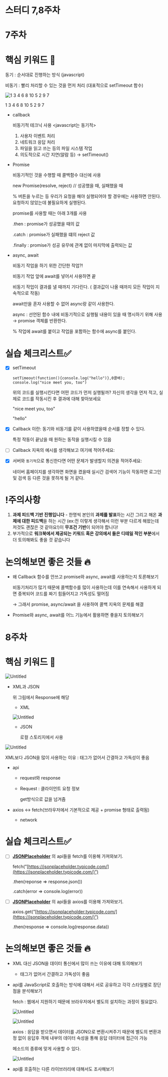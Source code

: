 # 스터디 7,8주차

# 7주차

# 핵심 키워드 🎯

동기 : 순서대로 진행하는 방식 (javascript)

비동기 : 빨리 처리할 수 있는 것을 먼저 처리 (대표적으로 setTimeout 함수)

![1 3 4 6 8 10 5 2 9 7](https://s3-us-west-2.amazonaws.com/secure.notion-static.com/0e55d890-84c8-4f39-b9e8-e034a4134820/Untitled.png)

1 3 4 6 8 10 5 2 9 7

- callback
    
    비동기적 테크닉 사용 <javascript는 동기적>
    
    1. 사용자 이벤트 처리
    2. 네트워크 응답 처리
    3. 파일을 읽고 쓰는 등의 파일 시스템 작업
    4. 의도적으로 시간 지연(알람 등) → setTimeout()
    
- Promise
    
    비동기적인 것을 수행할 때 콜백함수 대신에 사용
    
    new Promise(resolve, reject) // 성공했을 때, 실패했을 때
    
    % 버튼을 누르는 등 우리가 요청을 해야 실행되어야 할 경우에는 사용하면 안된다. 요청하지 않았는데 불필요하게 실행된다.
    
    promise를 사용할 때는 아래 3개를 사용
    
    .then : promise가 성공했을 때의 값
    
    .catch : promise가 실패했을 떄의 reject 값
    
    .finally : promise가 성공 유무에 관계 없이 마지막에 출력되는 값
    
- async, await
    
    비동기 작업을 하기 위한 간단한 작업?!
    
    비동기 작업 앞에 await를 넣어서 사용하면 끝
    
    비동기 작업이 결과를 낼 때까지 기다린다. ( 결과값이 나올 때까지 모든 작업이 지속적으로 작동)
    
    await만을 혼자 사용할 수 없어 async랑 같이 사용한다.
    
    async : 선언된 함수 내에 비동기적으로 실행될 내용이 있을 때 명시하기 위해 사용 → promise 객체를 반환한다.
    
    % 작업에 await를 붙이고 작업을 포함하는 함수에 async를 붙인다.
    

# 실습 체크리스트✅

- [x]  setTimeout
    
    ```
    setTimeout(function(){console.log("hello")},0콜배);
    console.log("nice meet you, too")
    
    ```
    
    위의 코드를 실행시킨다면 어떤 코드가 먼저 실행될까? 자신의 생각을 먼저 적고, 실제로 코드를 작동시킨 후 결과에 대해 찾아보세요
    
    "nice meet you, too"
    
    "hello"
    
- [x]  Callback 이란: 동기와 비동기를 같이 사용하였을때 순서를 정할 수 있다.
    
    특정 작동이 끝났을 때 원하는 동작을 실행시킬 수 있음
    
- [ ]  Callback 지옥의 예시를 생각해보고 여기에 적어주세요:
- [x]  서버와 `동기적`으로 통신한다면 어떤 문제가 발생할지 의견을 적어주세요:
    
    네이버 홈페이지를 생각하면 화면을 켰을때 실시간 검색어 기능이 작동하면 로그인 및 검색 등 다른 것을 못하게 될 거 같다.
    

# !주의사항

1. **과제 피드백 기반 진행입니다** - 한명씩 본인의 **과제를 발표**하는 시간 그리고 해온 **과제에 대한 피드백**을 하는 시간 (ex:전 이렇게 생각해서 이런 부분 다르게 해왔는데 저것도 괜찮은 것 같아요!)이 **무조건 기반**이 되어야 합니다!
2. 부가적으로 **워크북에서 제공되는 키워드 혹은 강의에서 들은 디테일 적인 부분**에서 더 토의해봐도 좋을 것 같습니다

# 논의해보면 좋은 것들 🔥

- 왜 Callback 함수를 안쓰고 promise와 async, await를 사용하는지 토론해보기
    
    비동기처리가 많기 때문에 콜백함수를 많이 사용하는데 이를 연속해서 사용하게 되면 중복되어 코드를 짜기 힘들어지고 가독성도 떨어짐
    
    → 그래서 promise, async/await 을 사용하여 콜백 지옥의 문제를 해결
    

- Promise와 async, await를 어느 기능에서 활용하면 좋을지 토의해보기

# 8주차

# 핵심 키워드 🎯

![Untitled](https://s3-us-west-2.amazonaws.com/secure.notion-static.com/02492d1e-72da-4f57-96f5-0c13974c8dd5/Untitled.png)

- XML과 JSON
    
    위 그림에서 Response에 해당
    
    - XML
    
    ![Untitled](https://s3-us-west-2.amazonaws.com/secure.notion-static.com/0d982867-512a-45a2-bb14-effd6dd2bc82/Untitled.png)
    
    - JSON
        
        로컬 스토리지에서 사용
        

![Untitled](https://s3-us-west-2.amazonaws.com/secure.notion-static.com/50a78d63-78e2-4ac3-9858-825e2fc73e34/Untitled.png)

XML보다 JSON을 많이 사용하는 이유 : 태그가 없어서 간결하고 가독성이 좋음

- api
    - request와 response
    - Request : 클라이언트 요청 정보
        
        get방식으로 값을 넘겨줌
        
- axios ↔ fetch(브라우저에서 기본적으로 제공 + promise 형태로 출력됨)
    - network

# 실습 체크리스트✅

- [ ]  **[JSONPlaceholder](https://jsonplaceholder.typicode.com/)** 의 api들을 fetch를 이용해 가져와보기.
    
    fetch(”[https://jsonplaceholder.typicode.com/](https://jsonplaceholder.typicode.com/)”)
    
    .then(reponse ⇒ response.json())
    
    .catch(error ⇒ console.log(error))
    

- [ ]  **[JSONPlaceholder](https://jsonplaceholder.typicode.com/)** 의 api들을 axios를 이용해 가져와보기.
    
    axios.get(”[https://jsonplaceholder.typicode.com/](https://jsonplaceholder.typicode.com/)”)
    
    .then(response ⇒ console.log(response.data))
    

# 논의해보면 좋은 것들 🔥

- XML 대신 JSON을 데이터 통신에서 많이 쓰는 이유에 대해 토의해보기
    - 태그가 없어서 간결하고 가독성이 좋음
- api를 JavaScript로 호출하는 방식에 대해서 서로 공유하고 각각 스타일별로 장단점을 분석해보기
    
    fetch : 웹에서 지원하기 때문에 브라우저에서 별도의 설치하는 과정이 필요없다.
    
    ![Untitled](https://s3-us-west-2.amazonaws.com/secure.notion-static.com/10e3fbaa-6bcf-4d82-bd4a-8df6363e7e2b/Untitled.png)
    
    ![Untitled](https://s3-us-west-2.amazonaws.com/secure.notion-static.com/10e3fbaa-6bcf-4d82-bd4a-8df6363e7e2b/Untitled.png)
    
    axios : 응답을 받으면서 데이터를 JSON으로 변환시켜주기 때문에 별도의 변환과정 없이 응답후 객체 내부의 데이터 속성을 통해 응답 데이터에 접근이 가능
    
    메소드의 종류에 맞게 사용할 수 있다.
    
    ![Untitled](https://s3-us-west-2.amazonaws.com/secure.notion-static.com/d62800f5-e99c-40ed-a870-f64c87d1b7f8/Untitled.png)
    
- api를 호출하는 다른 라이브러리에 대해서도 조사해보기